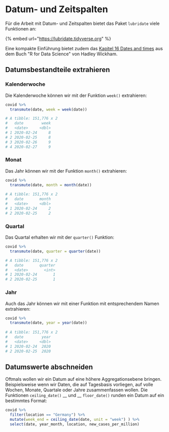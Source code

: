 # Datum- und Zeitspalten

Für die Arbeit mit Datum- und Zeitspalten bietet das Paket `lubridate` viele Funktionen an:

{% embed url="https://lubridate.tidyverse.org" %}

Eine kompakte Einführung bietet zudem das [Kapitel 16 Dates and times](https://r4ds.had.co.nz/dates-and-times.html) aus dem Buch "R for Data Science" von Hadley Wickham.

## Datumsbestandteile extrahieren

### Kalenderwoche

Die Kalenderwoche können wir mit der Funktion `week()` extrahieren:

```r
covid %>%
  transmute(date, week = week(date))

# A tibble: 151,776 x 2
#   date        week
#   <date>     <dbl>
# 1 2020-02-24     8
# 2 2020-02-25     8
# 3 2020-02-26     9
# 4 2020-02-27     9
```

### Monat

Das Jahr können wir mit der Funktion `month()` extrahieren:

```r
covid %>%
  transmute(date, month = month(date))
  
# A tibble: 151,776 x 2
#   date       month
#   <date>     <dbl>
# 1 2020-02-24     2
# 2 2020-02-25     2
```

### Quartal

Das Quartal erhalten wir mit der `quarter()` Funktion:

```r
covid %>%
  transmute(date, quarter = quarter(date))

# A tibble: 151,776 x 2
#   date       quarter
#   <date>       <int>
# 1 2020-02-24       1
# 2 2020-02-25       1
```

### Jahr

Auch das Jahr können wir mit einer Funktion mit entsprechendem Namen extrahieren:

```r
covid %>%
  transmute(date, year = year(date))
  
# A tibble: 151,776 x 2
#   date        year
#   <date>     <dbl>
# 1 2020-02-24  2020
# 2 2020-02-25  2020
```

## Datumswerte abschneiden

Oftmals wollen wir ein Datum auf eine höhere Aggregationsebene bringen. Beispielsweise wenn wir  Daten, die auf Tagesbasis vorliegen, auf volle Wochen, Monate, Quartale oder Jahre zusammenfassen wollen. Die Funktionen `ceiling_date()` __ und __ `floor_date()` runden ein Datum auf ein bestimmtes Format:

```r
covid %>% 
  filter(location == "Germany") %>% 
  mutate(week_end = ceiling_date(date, unit = "week") ) %>%
  select(date, year_month, location, new_cases_per_million)
```
